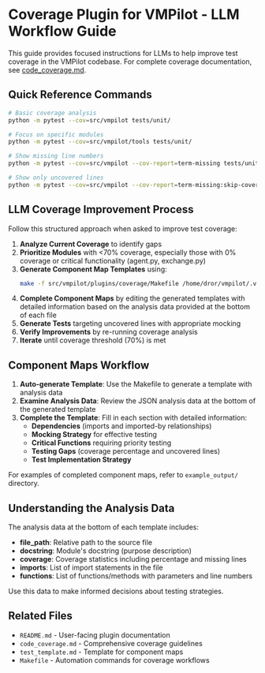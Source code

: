 # Coverage Plugin for VMPilot - LLM Workflow Guide

This guide provides focused instructions for LLMs to help improve test coverage in the VMPilot codebase. For complete coverage documentation, see [code_coverage.md](./code_coverage.md).

## Quick Reference Commands

```bash
# Basic coverage analysis
python -m pytest --cov=src/vmpilot tests/unit/

# Focus on specific modules
python -m pytest --cov=src/vmpilot/tools tests/unit/

# Show missing line numbers
python -m pytest --cov=src/vmpilot --cov-report=term-missing tests/unit/

# Show only uncovered lines
python -m pytest --cov=src/vmpilot --cov-report=term-missing:skip-covered tests/unit/
```

## LLM Coverage Improvement Process

Follow this structured approach when asked to improve test coverage:

1. **Analyze Current Coverage** to identify gaps
2. **Prioritize Modules** with <70% coverage, especially those with 0% coverage or critical functionality (agent.py, exchange.py)
3. **Generate Component Map Templates** using:
   ```bash
   make -f src/vmpilot/plugins/coverage/Makefile /home/dror/vmpilot/.vmpilot/testmap/path/to/module.md
   ```
4. **Complete Component Maps** by editing the generated templates with detailed information based on the analysis data provided at the bottom of each file
5. **Generate Tests** targeting uncovered lines with appropriate mocking
6. **Verify Improvements** by re-running coverage analysis
7. **Iterate** until coverage threshold (70%) is met

## Component Maps Workflow

1. **Auto-generate Template**: Use the Makefile to generate a template with analysis data
2. **Examine Analysis Data**: Review the JSON analysis data at the bottom of the generated template
3. **Complete the Template**: Fill in each section with detailed information:
   - **Dependencies** (imports and imported-by relationships)
   - **Mocking Strategy** for effective testing
   - **Critical Functions** requiring priority testing
   - **Testing Gaps** (coverage percentage and uncovered lines)
   - **Test Implementation Strategy**

For examples of completed component maps, refer to `example_output/` directory.

## Understanding the Analysis Data

The analysis data at the bottom of each template includes:
- **file_path**: Relative path to the source file
- **docstring**: Module's docstring (purpose description)
- **coverage**: Coverage statistics including percentage and missing lines
- **imports**: List of import statements in the file
- **functions**: List of functions/methods with parameters and line numbers

Use this data to make informed decisions about testing strategies.

## Related Files

- `README.md` - User-facing plugin documentation
- `code_coverage.md` - Comprehensive coverage guidelines
- `test_template.md` - Template for component maps
- `Makefile` - Automation commands for coverage workflows
